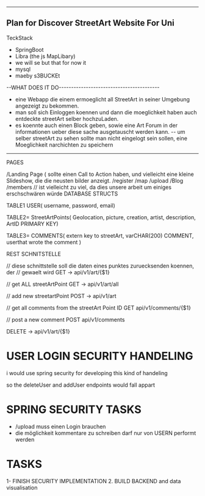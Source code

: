 -------------------------------------------------------
Plan for Discover StreetArt Website For Uni
--------------------------------------------------------

TeckStack
- SpringBoot
- Libra (the js MapLibary)
- we will se but that for now it
- mysql
- maeby s3BUCKEt


--WHAT DOES IT DO-----------------------------------------

- eine Webapp die einem ermoeglicht all StreetArt in seiner Umgebung angezeigt zu bekommen.
- man soll sich Einloggen koennen und dann die moeglichkeit haben auch entdeckte streetArt selber hochzuLaden.
- es koennte auch einen Block geben, sowie eine Art Forum in der informationen ueber diese sache ausgetauscht werden kann.
-- um selber streetArt zu sehen sollte man nicht eingelogt sein sollen,
eine Moeglichkeit narchichten zu speichern

----------------------------------------------------------


PAGES

/Landing Page ( sollte einen Call to Action haben, und vielleicht eine kleine Slideshow, die die neusten bilder anzeigt.
/register
/map
/upload
/Blog 
/members // ist vielleicht zu viel, da dies unsere arbeit um einiges erschschwären würde
DATABASE STRUCTS

TABLE1 USER( username, password, email) 

TABLE2= StreetArtPoints( Geolocation, picture, creation, artist, description, ArtID PRIMARY KEY)


TABLE3= COMMENTS( extern key to streetArt, varCHAR(200) COMMENT, userthat wrote the comment )


REST SCHNITSTELLE


// diese schnittstelle soll die daten eines punktes zuruecksenden koennen, der // gewaelt wird
GET -> api/v1/art/{$1}


// get ALL streetArtPoint
GET -> api/v1/art/all

// add new streetartPoint
POST -> api/v1/art

// get all comments from the streetArt Point ID
GET api/v1/comments/{$1} 


// post a new comment
POST api/v1/comments




DELETE -> api/v1/art/{$1}





# USER LOGIN SECURITY HANDELING

i would use spring security for developing this kind of handeling

so the deleteUser and addUser endpoints would fall appart


# SPRING SECURITY TASKS


- /upload muss einen Login brauchen
- die möglichkeit kommentare zu schreiben darf nur von USERN performt werden

# TASKS

1- FINISH SECURITY IMPLEMENTATION
2. BUILD BACKEND and data visualisation







